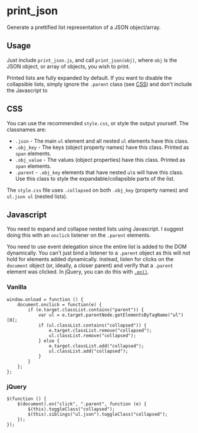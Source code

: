 # print_json
Generate a prettified list representation of a JSON object/array.

## Usage
Just include `print_json.js`, and call `print_json(obj)`, where `obj` is the JSON object, or array of objects, you wish to print.

Printed lists are fully expanded by default. If you want to disable the collapsible lists, simply ignore the `.parent` class (see [CSS](#CSS)) and don't include the Javascript to 

## CSS
You can use the recommended `style.css`, or style the output yourself. The classnames are:

* `.json` - The main `ul` element and all nested `ul` elements have this class.
* `.obj_key` - The keys (object property names) have this class. Printed as `span` elements.
* `.obj_value` - The values (object properties) have this class. Printed as `span` elements.
* `.parent` - `.obj_key` elements that have nested `ul`s will have this class. Use this class to style the expandable/collapsible parts of the list.

The `style.css` file uses `.collapsed` on both `.obj_key` (property names) and `ul.json ul` (nested lists).

## Javascript
You need to expand and collapse nested lists using Javascript. I suggest doing this with an `onclick` listener on the `.parent` elements.

You need to use event delegation since the entire list is added to the DOM dynamically. You can't just bind a listener to a `.parent` object as this will not hold for elements added dynamically. Instead, listen for clicks on the `document` object (or, ideally, a closer parent) and verify that a `.parent` element was clicked. In jQuery, you can do this with [`.on()`](http://api.jquery.com/on).

### Vanilla

    window.onload = function () {
        document.onclick = function(e) {
            if (e.target.classList.contains("parent")) {
                var ul = e.target.parentNode.getElementsByTagName("ul")[0];
                if (ul.classList.contains("collapsed")) {
                    e.target.classList.remove("collapsed"); 
                    ul.classList.remove("collapsed");
                } else {
                    e.target.classList.add("collapsed");
                    ul.classList.add("collapsed");
                }
            }
        };
    };

### jQuery

    $(function () {
        $(document).on("click", ".parent", function (e) {
            $(this).toggleClass("collapsed");
            $(this).siblings("ul.json").toggleClass("collapsed");
        });
    });